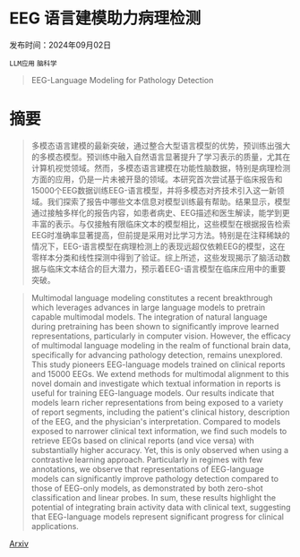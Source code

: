 # EEG 语言建模助力病理检测

发布时间：2024年09月02日

`LLM应用` `脑科学`

> EEG-Language Modeling for Pathology Detection

# 摘要

> 多模态语言建模的最新突破，通过整合大型语言模型的优势，预训练出强大的多模态模型。预训练中融入自然语言显著提升了学习表示的质量，尤其在计算机视觉领域。然而，多模态语言建模在功能性脑数据，特别是病理检测方面的应用，仍是一片未被开垦的领域。本研究首次尝试基于临床报告和15000个EEG数据训练EEG-语言模型，并将多模态对齐技术引入这一新领域。我们探索了报告中哪些文本信息对模型训练最有帮助。结果显示，模型通过接触多样化的报告内容，如患者病史、EEG描述和医生解读，能学到更丰富的表示。与仅接触有限临床文本的模型相比，这些模型在根据报告检索EEG时准确率显著提高，但前提是采用对比学习方法。特别是在注释稀缺的情况下，EEG-语言模型在病理检测上的表现远超仅依赖EEG的模型，这在零样本分类和线性探测中得到了验证。综上所述，这些发现揭示了脑活动数据与临床文本结合的巨大潜力，预示着EEG-语言模型在临床应用中的重要突破。

> Multimodal language modeling constitutes a recent breakthrough which leverages advances in large language models to pretrain capable multimodal models. The integration of natural language during pretraining has been shown to significantly improve learned representations, particularly in computer vision. However, the efficacy of multimodal language modeling in the realm of functional brain data, specifically for advancing pathology detection, remains unexplored. This study pioneers EEG-language models trained on clinical reports and 15000 EEGs. We extend methods for multimodal alignment to this novel domain and investigate which textual information in reports is useful for training EEG-language models. Our results indicate that models learn richer representations from being exposed to a variety of report segments, including the patient's clinical history, description of the EEG, and the physician's interpretation. Compared to models exposed to narrower clinical text information, we find such models to retrieve EEGs based on clinical reports (and vice versa) with substantially higher accuracy. Yet, this is only observed when using a contrastive learning approach. Particularly in regimes with few annotations, we observe that representations of EEG-language models can significantly improve pathology detection compared to those of EEG-only models, as demonstrated by both zero-shot classification and linear probes. In sum, these results highlight the potential of integrating brain activity data with clinical text, suggesting that EEG-language models represent significant progress for clinical applications.

[Arxiv](https://arxiv.org/abs/2409.07480)